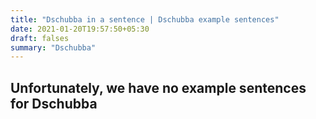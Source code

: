 ```yaml
---
title: "Dschubba in a sentence | Dschubba example sentences"
date: 2021-01-20T19:57:50+05:30
draft: falses
summary: "Dschubba"
---
```

## Unfortunately, we have no example sentences for Dschubba                 
